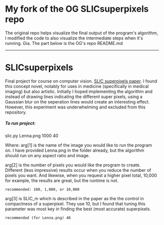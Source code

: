 # My fork of the OG SLICsuperpixels repo
The original repo helps visualize the final output of the program's algorithm, I modified the code to also visualize the intermediate steps when it's running.
Gia.
The part below is the OG's repo README.md
___________________________________________
# SLICsuperpixels
Final project for course on computer vision. [SLIC superpixels paper](http://www.kev-smith.com/papers/SLIC_Superpixels.pdf). I found this concept novel, notably for uses in medicine (specifically in medical imaging) but also artistic. Initially I hoped implementing the algorithm and instead of drawing lines indicating the different super pixels, using a Gaussian blur on the seperation lines would create an interesting effect. However, this experiment was underwhelming and excluded from this repository.

##### To run project:

slic.py Lenna.png 1000 40

Where:
 arg[1] is the name of the image you would like to run the program on. I have provided Lenna.png in the folder already, but the algorithm should run on any aspect ratio and image.

 arg[2] is the number of pixels you would like the program to create. Different (less impressive) results occur when you reduce the number of pixels you want. And likewise, when you request a higher pixel total, 10,000 for example, the results are great, but the runtime is not.

 	recommended: 100, 1,000, or 10,000

 arg[3] is SLIC_m which is described in the paper as the the control in compactness of a superpixel. They use 10, but I found that tuning this parameter was most key in finding the best (most accurate) superpixels.

 	recommended (for Lenna.png) 40
